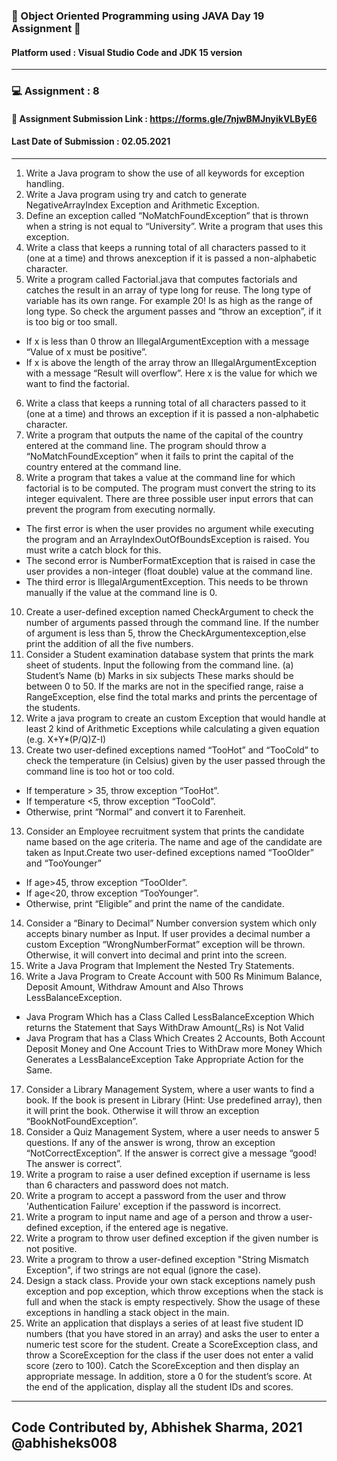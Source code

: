 ### :trident: Object Oriented Programming using JAVA Day 19 Assignment :trident:
#### Platform used : Visual Studio Code and JDK 15 version
*********************************************************************************
### :computer: Assignment : 8
#### :link: Assignment Submission Link : https://forms.gle/7njwBMJnyikVLByE6
#### Last Date of Submission : 02.05.2021
**********************************************************************************

1. Write a Java program to show the use of all keywords for exception handling.
2. Write a Java program using try and catch to generate NegativeArrayIndex Exception and Arithmetic Exception.
3. Define an exception called “NoMatchFoundException” that is thrown when a string is not equal to “University”. Write a program that uses this exception.
4. Write a class that keeps a running total of all characters passed to it (one at a time) and throws anexception if it is passed a non-alphabetic character.
5. Write a program called Factorial.java that computes factorials and catches the result in an array of type long for reuse. The long type of variable has its own range. For example 20! Is as high as the range of long type. So check the argument passes and “throw an exception”, if it is too big or too small.

- If x is less than 0 throw an IllegalArgumentException with a message “Value of x must be positive”.
- If x is above the length of the array throw an IllegalArgumentException with a message “Result will overflow”.
Here x is the value for which we want to find the factorial.

6. Write a class that keeps a running total of all characters passed to it (one at a time) and throws an exception if it is passed a non-alphabetic character.
7. Write a program that outputs the name of the capital of the country entered at the command line. The program should throw a “NoMatchFoundException” when it fails to print the capital of the country entered at the command line.
8. Write a program that takes a value at the command line for which factorial is to be computed. The program must convert the string to its integer equivalent. There are three possible user input errors that can prevent the program from executing normally.
- The first error is when the user provides no argument while executing the program and an ArrayIndexOutOfBoundsException is raised. You must write a catch block for this.
- The second error is NumberFormatException that is raised in case the user provides a non-integer (float double) value at the command line.
- The third error is IllegalArgumentException. This needs to be thrown manually if the value at the command line is 0.
10. Create a user-defined exception named CheckArgument to check the number of arguments passed through the command line. If the number of argument is less than 5, throw the CheckArgumentexception,else print the addition of all the five numbers.
11. Consider a Student examination database system that prints the mark sheet of students. Input the following from the command line.
(a) Student’s Name
(b) Marks in six subjects
These marks should be between 0 to 50. If the marks are not in the specified range, raise a RangeException, else find the total marks and prints the percentage of the students.
11. Write a java program to create an custom Exception that would handle at least 2 kind of Arithmetic Exceptions while calculating a given equation (e.g. X+Y*(P/Q)Z-I)
12. Create two user-defined exceptions named “TooHot” and “TooCold” to check the temperature (in Celsius) given by the user passed through the command line is too hot or too cold.
- If temperature > 35, throw exception “TooHot”.
- If temperature <5, throw exception “TooCold”.
- Otherwise, print “Normal” and convert it to Farenheit.
13. Consider an Employee recruitment system that prints the candidate name based on the age criteria. The name and age of the candidate are taken as Input.Create two user-defined exceptions named “TooOlder” and “TooYounger”
- If age>45, throw exception “TooOlder”.
- If age<20, throw exception “TooYounger”.
- Otherwise, print “Eligible” and print the name of the candidate.
14. Consider a “Binary to Decimal” Number conversion system which only accepts binary number as Input. If user provides a decimal number a custom Exception “WrongNumberFormat” exception will be thrown. Otherwise, it will convert into decimal and print into the screen.
15. Write a Java Program that Implement the Nested Try Statements.
16. Write a Java Program to Create Account with 500 Rs Minimum Balance, Deposit Amount, Withdraw Amount and Also Throws LessBalanceException.
- Java Program Which has a Class Called LessBalanceException Which returns the Statement that Says WithDraw Amount(_Rs) is Not Valid
- Java Program that has a Class Which Creates 2 Accounts, Both Account Deposit Money and One Account Tries to WithDraw more Money Which Generates a LessBalanceException Take Appropriate Action for the Same.
17. Consider a Library Management System, where a user wants to find a book. If the book is present in Library (Hint: Use predefined array), then it will print the book. Otherwise it will throw an exception “BookNotFoundException”.
18. Consider a Quiz Management System, where a user needs to answer 5 questions. If any of the answer is wrong, throw an exception “NotCorrectException”. If the answer is correct give a message “good! The answer is correct”.
19. Write a program to raise a user defined exception if username is less than 6 characters and password does not match.
20. Write a program to accept a password from the user and throw 'Authentication Failure' exception if the password is incorrect.
21. Write a program to input name and age of a person and throw a user-defined exception, if the entered age is negative.
22. Write a program to throw user defined exception if the given number is not positive.
23. Write a program to throw a user-defined exception "String Mismatch Exception", if two strings are not equal (ignore the case).
24. Design a stack class. Provide your own stack exceptions namely push exception and pop exception, which throw exceptions when the stack is full and when the stack is
empty respectively. Show the usage of these exceptions in handling a stack object in the main.
25. Write an application that displays a series of at least five student ID numbers (that
you have stored in an array) and asks the user to enter a numeric test score for the
student. Create a ScoreException class, and throw a ScoreException for the class if
the user does not enter a valid score (zero to 100). Catch the ScoreException and then display an appropriate message. In addition, store a 0 for the student’s score. At the end of the application, display all the student IDs and scores.

******************************************************
## Code Contributed by, Abhishek Sharma, 2021 @abhisheks008


